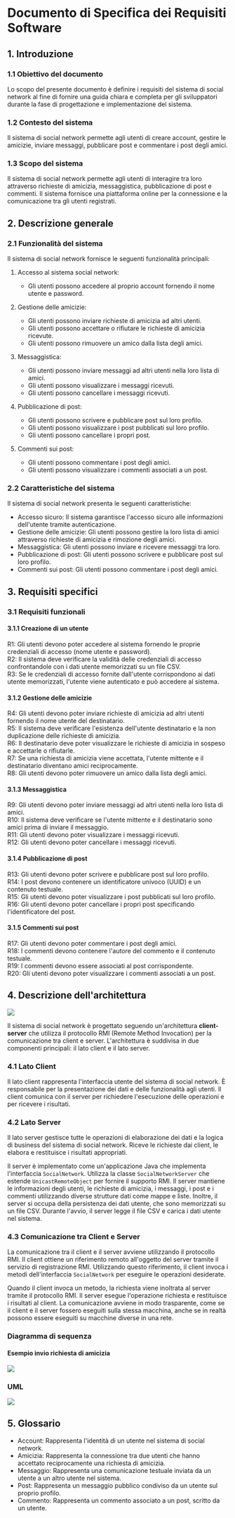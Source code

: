 # Documento di Specifica dei Requisiti Software

## 1. Introduzione

### 1.1 Obiettivo del documento

Lo scopo del presente documento è definire i requisiti del sistema di social network al fine di fornire una guida chiara
e completa per gli sviluppatori durante la fase di progettazione e implementazione del sistema.

### 1.2 Contesto del sistema

Il sistema di social network permette agli utenti di creare account, gestire le amicizie, inviare messaggi, pubblicare
post e commentare i post degli amici.

### 1.3 Scopo del sistema

Il sistema di social network permette agli utenti di interagire tra loro attraverso richieste di amicizia,
messaggistica, pubblicazione di post e commenti. Il sistema fornisce una piattaforma online per la connessione e la
comunicazione tra gli utenti registrati.

## 2. Descrizione generale

### 2.1 Funzionalità del sistema

Il sistema di social network fornisce le seguenti funzionalità principali:

1. Accesso al sistema social network:
    - Gli utenti possono accedere al proprio account fornendo il nome utente e password.

2. Gestione delle amicizie:
    - Gli utenti possono inviare richieste di amicizia ad altri utenti.
    - Gli utenti possono accettare o rifiutare le richieste di amicizia ricevute.
    - Gli utenti possono rimuovere un amico dalla lista degli amici.

3. Messaggistica:
    - Gli utenti possono inviare messaggi ad altri utenti nella loro lista di amici.
    - Gli utenti possono visualizzare i messaggi ricevuti.
    - Gli utenti possono cancellare i messaggi ricevuti.

4. Pubblicazione di post:
    - Gli utenti possono scrivere e pubblicare post sul loro profilo.
    - Gli utenti possono visualizzare i post pubblicati sul loro profilo.
    - Gli utenti possono cancellare i propri post.

5. Commenti sui post:
    - Gli utenti possono commentare i post degli amici.
    - Gli utenti possono visualizzare i commenti associati a un post.

### 2.2 Caratteristiche del sistema

Il sistema di social network presenta le seguenti caratteristiche:

- Accesso sicuro: Il sistema garantisce l'accesso sicuro alle informazioni dell'utente tramite autenticazione.
- Gestione delle amicizie: Gli utenti possono gestire la loro lista di amici attraverso richieste di amicizia e
  rimozione degli amici.
- Messaggistica: Gli utenti possono inviare e ricevere messaggi tra loro.
- Pubblicazione di post: Gli utenti possono scrivere e pubblicare post sul loro profilo.
- Commenti sui post: Gli utenti possono commentare i post degli amici.

## 3. Requisiti specifici

### 3.1 Requisiti funzionali

#### 3.1.1 Creazione di un utente

R1: Gli utenti devono poter accedere al sistema fornendo le proprie credenziali di accesso (nome utente e password).  
R2: Il sistema deve verificare la validità delle credenziali di accesso confrontandole con i dati utente memorizzati su
un file CSV.  
R3: Se le credenziali di accesso fornite dall'utente corrispondono ai dati utente memorizzati, l'utente viene
autenticato e può accedere al sistema.

#### 3.1.2 Gestione delle amicizie

R4: Gli utenti devono poter inviare richieste di amicizia ad altri utenti fornendo il nome utente del destinatario.  
R5: Il sistema deve verificare l'esistenza dell'utente destinatario e la non duplicazione delle richieste di amicizia.  
R6: Il destinatario deve poter visualizzare le richieste di amicizia in sospeso e accettarle o rifiutarle.  
R7: Se una richiesta di amicizia viene accettata, l'utente mittente e il destinatario diventano amici reciprocamente.  
R8: Gli utenti devono poter rimuovere un amico dalla lista degli amici.

#### 3.1.3 Messaggistica

R9: Gli utenti devono poter inviare messaggi ad altri utenti nella loro lista di amici.  
R10: Il sistema deve verificare se l'utente mittente e il destinatario sono amici prima di inviare il messaggio.  
R11: Gli utenti devono poter visualizzare i messaggi ricevuti.  
R12: Gli utenti devono poter cancellare i messaggi ricevuti.

#### 3.1.4 Pubblicazione di post

R13: Gli utenti devono poter scrivere e pubblicare post sul loro profilo.  
R14: I post devono contenere un identificatore univoco (UUID) e un contenuto testuale.  
R15: Gli utenti devono poter visualizzare i post pubblicati sul loro profilo.  
R16: Gli utenti devono poter cancellare i propri post specificando l'identificatore del post.

#### 3.1.5 Commenti sui post

R17: Gli utenti devono poter commentare i post degli amici.  
R18: I commenti devono contenere l'autore del commento e il contenuto testuale.  
R19: I commenti devono essere associati al post corrispondente.  
R20: Gli utenti devono poter visualizzare i commenti associati a un post.

## 4. Descrizione dell'architettura

![](img/Architettura.png)

Il sistema di social network è progettato seguendo un'architettura **client-server** che utilizza il protocollo RMI
(Remote Method Invocation) per la comunicazione tra client e server. L'architettura è suddivisa in due componenti
principali: il lato client e il lato server.

### 4.1 Lato Client

Il lato client rappresenta l'interfaccia utente del sistema di social network. È responsabile per la presentazione dei
dati e delle funzionalità agli utenti. Il client comunica con il server per richiedere l'esecuzione delle operazioni e
per ricevere i risultati.

### 4.2 Lato Server

Il lato server gestisce tutte le operazioni di elaborazione dei dati e la logica di business del sistema di social
network. Riceve le richieste dai client, le elabora e restituisce i risultati appropriati.

Il server è implementato come un'applicazione Java che implementa l'interfaccia `SocialNetwork`. Utilizza la
classe `SocialNetworkServer` che estende `UnicastRemoteObject` per fornire il supporto RMI. Il server mantiene le
informazioni degli utenti, le richieste di amicizia, i messaggi, i post e i commenti utilizzando diverse strutture dati
come mappe e liste. Inoltre, il server si occupa della persistenza dei dati utente, che sono memorizzati su un
file CSV. Durante l'avvio, il server legge il file CSV e carica i dati utente nel sistema.

### 4.3 Comunicazione tra Client e Server

La comunicazione tra il client e il server avviene utilizzando il protocollo RMI. Il client ottiene un riferimento
remoto all'oggetto del server tramite il servizio di registrazione RMI. Utilizzando questo riferimento, il client invoca
i metodi dell'interfaccia `SocialNetwork` per eseguire le operazioni desiderate.

Quando il client invoca un metodo, la richiesta viene inoltrata al server tramite il protocollo RMI. Il server esegue
l'operazione richiesta e restituisce i risultati al client. La comunicazione avviene in modo trasparente, come se il
client e il server fossero eseguiti sulla stessa macchina, anche se in realtà possono essere eseguiti su macchine
diverse in una rete.

### Diagramma di sequenza 
#### Esempio invio richiesta di amicizia

![](img/SequenzaRichiestaDiAmicizia.png)

### UML

![](img/uml.png)

## 5. Glossario

- Account: Rappresenta l'identità di un utente nel sistema di social network.
- Amicizia: Rappresenta la connessione tra due utenti che hanno accettato reciprocamente una richiesta di amicizia.
- Messaggio: Rappresenta una comunicazione testuale inviata da un utente a un altro utente nel sistema.
- Post: Rappresenta un messaggio pubblico condiviso da un utente sul proprio profilo.
- Commento: Rappresenta un commento associato a un post, scritto da un utente.
